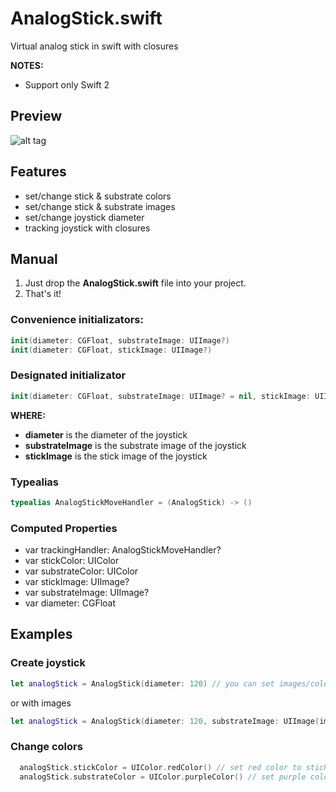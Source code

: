 # AnalogStick.swift

Virtual analog stick in swift with closures

**NOTES:**
- Support only Swift 2

## Preview
![alt tag](https://dl.dropboxusercontent.com/u/25298147/AnalogStickPreview.gif)

## Features
- set/change stick & substrate colors
- set/change stick & substrate images
- set/change joystick diameter
- tracking joystick with closures

## Manual
1. Just drop the **AnalogStick.swift** file into your project.
2. That's it!

### Convenience initializators:
``` swift
init(diameter: CGFloat, substrateImage: UIImage?)
init(diameter: CGFloat, stickImage: UIImage?)
```

### Designated initializator
``` swift
init(diameter: CGFloat, substrateImage: UIImage? = nil, stickImage: UIImage? = nil)
```

**WHERE:**
- **diameter** is the diameter of the joystick
- **substrateImage** is the substrate image of the joystick
- **stickImage** is the stick image of the joystick

### Typealias
``` swift
typealias AnalogStickMoveHandler = (AnalogStick) -> ()
```

### Computed Properties
- var trackingHandler: AnalogStickMoveHandler?
- var stickColor: UIColor
- var substrateColor: UIColor
- var stickImage: UIImage?
- var substrateImage: UIImage?
- var diameter: CGFloat

## Examples
### Create joystick
``` swift
let analogStick = AnalogStick(diameter: 120) // you can set images/color later
```
or with images
``` swift
let analogStick = AnalogStick(diameter: 120, substrateImage: UIImage(imageNamed: "yourImage", stickImage: UIImage(imageNamed: "yourImage")))
```
### Change colors
``` swift
  analogStick.stickColor = UIColor.redColor() // set red color to stick node
  analogStick.substrateColor = UIColor.purpleColor() // set purple color to substrate node
```
